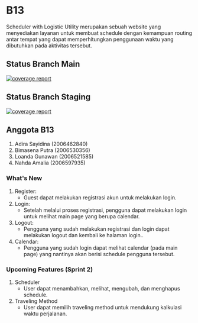 # B13

Scheduler with Logistic Utility merupakan sebuah website yang menyediakan layanan untuk membuat schedule dengan kemampuan routing antar tempat
yang dapat memperhitungkan penggunaan waktu yang dibutuhkan pada aktivitas tersebut.

## Status Branch Main

[![coverage report](https://gitlab.cs.ui.ac.id/AdvProg/reguler-2022/student/kelas-b/2006530356-Bimasena-Putra/group-b13-project/auth-gateway/badges/main/coverage.svg)](https://gitlab.cs.ui.ac.id/AdvProg/reguler-2022/student/kelas-b/2006530356-Bimasena-Putra/group-b13-project/auth-gateway/-/commits/main)

## Status Branch Staging

[![coverage report](https://gitlab.cs.ui.ac.id/AdvProg/reguler-2022/student/kelas-b/2006530356-Bimasena-Putra/group-b13-project/auth-gateway/badges/staging/coverage.svg)](https://gitlab.cs.ui.ac.id/AdvProg/reguler-2022/student/kelas-b/2006530356-Bimasena-Putra/group-b13-project/auth-gateway/-/commits/staging)
## Anggota B13

1. Adira Sayidina (2006462840)
2. Bimasena Putra (2006530356)
3. Loanda Gunawan (2006521585)
4. Nahda Amalia (2006597935)

### What's New
1. Register:
    - Guest dapat melakukan registrasi akun untuk melakukan login.
2. Login:
    - Setelah melalui proses registrasi, pengguna dapat melakukan login untuk melihat main page yang berupa calendar.
3. Logout:
    - Pengguna yang sudah melakukan registrasi dan login dapat melakukan logout dan kembali ke halaman login..
4. Calendar:
    - Pengguna yang sudah login dapat melihat calendar (pada main page) yang nantinya akan berisi schedule pengguna tersebut.

### Upcoming Features (Sprint 2)
1. Scheduler
    - User dapat menambahkan, melihat, mengubah, dan menghapus schedule.
2. Traveling Method
    - User dapat memilih traveling method untuk mendukung kalkulasi waktu perjalanan.

